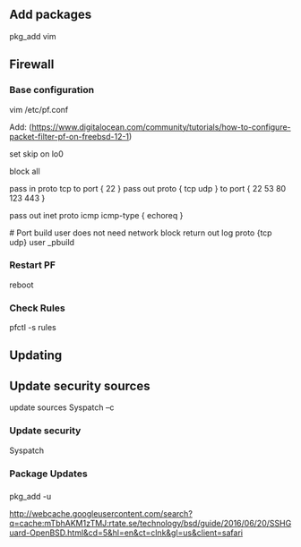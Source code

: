  
## Add packages 
pkg_add vim 
 
## Firewall 

### Base configuration
vim /etc/pf.conf 
 
Add: (https://www.digitalocean.com/community/tutorials/how-to-configure-packet-filter-pf-on-freebsd-12-1) 
 
set skip on lo0 
 
block all 
 
pass in proto tcp to port { 22 } 
pass out proto { tcp udp } to port { 22 53 80 123 443 } 
 
pass out inet proto icmp icmp-type { echoreq } 
 
\# Port build user does not need network 
block return out log proto {tcp udp} user _pbuild 
 
### Restart PF 
reboot 
 
### Check Rules 
pfctl -s rules 
 
## Updating 

## Update security sources
update sources 
Syspatch –c 

### Update security
Syspatch 

### Package Updates

###
pkg_add -u

http://webcache.googleusercontent.com/search?q=cache:mTbhAKM1zTMJ:rtate.se/technology/bsd/guide/2016/06/20/SSHGuard-OpenBSD.html&cd=5&hl=en&ct=clnk&gl=us&client=safari


